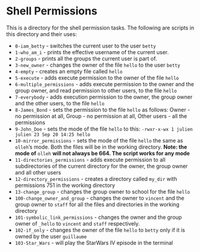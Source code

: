 # Shell Permissions

This is a directory for the shell permission tasks. The following are scripts in this directory and their uses:

* `0-iam_betty` - switches the current user to the user `betty`
* `1-who_am_i` - prints the effective username of the current user.
* `2-groups` - prints all the groups the current user is part of.
* `3-new_owner` - changes the owner of the file `hello` to the user `betty`
* `4-empty` - creates an empty file called `hello`
* `5-execute` - adds execute permission to the owner of the file `hello`
* `6-multiple_permissions` - adds execute permission to the owner and the group owner, and read permission to other users, to the file `hello`
* `7-everybody` - adds execution permission to the owner, the group owner and the other users, to the file `hello`
* `8-James_Bond` - sets the permission to the file `hello` as follows: Owner - no permission at all, Group - no permission at all, Other users - all the permissions
* `9-John_Doe` - sets the mode of the file `hello` to this: `-rwxr-x-wx 1 julien julien 23 Sep 20 14:25 hello`
* `10-mirror_permissions` - sets the mode of the file `hello` the same as `olleh`’s mode. Both the files will be in the working directory. **Note: the mode of** `olleh` **will not always be 664. The script works for any mode**
* `11-directories_permissions` - adds execute permission to all subdirectories of the current directory for the owner, the group owner and all other users
* `12-directory_permissions` - creates a directory called `my_dir` with permissions 751 in the working directory
* `13-change_group` - changes the group owner to school for the file `hello`
* `100-change_owner_and_group` - changes the owner to `vincent` and the group owner to `staff` for all the files and directories in the working directory
* `101-symbolic_link_permissions` - changes the owner and the group owner of `_hello` to `vincent` and `staff` respectively.
* `102-if_only` - changes the owner of the file `hello` to `betty` only if it is owned by the user `guillaume`
* `103-Star_Wars` - will play the StarWars IV episode in the terminal
